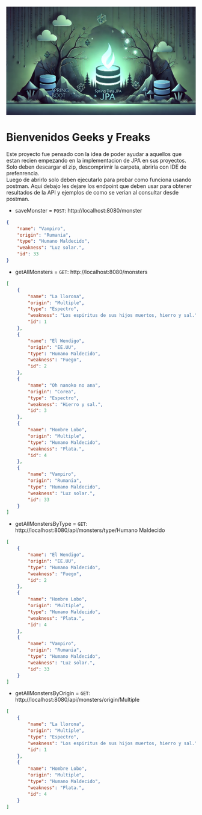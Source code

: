 ![SpringBoot](./src/main/resources/static/springBootAndSpringDataJpa.webp)

# Bienvenidos Geeks y Freaks

Este proyecto fue pensado con la idea de poder ayudar a aquellos que estan recien empezando en la implementacion de JPA en sus proyectos. Solo deben descargar el zip, descomprimir la carpeta, abrirla con IDE de prefenrencia.
<br>Luego de abrirlo solo deben ejecutarlo para probar como funciona usando postman. Aqui debajo les dejare los endpoint que deben usar para obtener resultados de la API y ejemplos de como se verian al consultar desde postman.

- saveMonster = `POST`: http://localhost:8080/monster

````JSON
{
    "name": "Vampiro",
    "origin": "Rumania",
    "type": "Humano Maldecido",
    "weakness": "Luz solar.",
    "id": 33
}
````
- getAllMonsters = `GET`: http://localhost:8080/monsters
````JSON
[
    {
        "name": "La llorona",
        "origin": "Multiple",
        "type": "Espectro",
        "weakness": "Los espiritus de sus hijos muertos, hierro y sal.",
        "id": 1
    },
    {
        "name": "El Wendigo",
        "origin": "EE.UU",
        "type": "Humano Maldecido",
        "weakness": "Fuego",
        "id": 2
    },
    {
        "name": "Oh nanoko no ana",
        "origin": "Corea",
        "type": "Espectro",
        "weakness": "Hierro y sal.",
        "id": 3
    },
    {
        "name": "Hombre Lobo",
        "origin": "Multiple",
        "type": "Humano Maldecido",
        "weakness": "Plata.",
        "id": 4
    },
    {
        "name": "Vampiro",
        "origin": "Rumania",
        "type": "Humano Maldecido",
        "weakness": "Luz solar.",
        "id": 33
    }
]
````
- getAllMonstersByType = `GET`: http://localhost:8080/api/monsters/type/Humano Maldecido
````JSON
[
    {
        "name": "El Wendigo",
        "origin": "EE.UU",
        "type": "Humano Maldecido",
        "weakness": "Fuego",
        "id": 2
    },
    {
        "name": "Hombre Lobo",
        "origin": "Multiple",
        "type": "Humano Maldecido",
        "weakness": "Plata.",
        "id": 4
    },
    {
        "name": "Vampiro",
        "origin": "Rumania",
        "type": "Humano Maldecido",
        "weakness": "Luz solar.",
        "id": 33
    }
]
````
- getAllMonstersByOrigin = `GET`: http://localhost:8080/api/monsters/origin/Multiple
````JSON
[
    {
        "name": "La llorona",
        "origin": "Multiple",
        "type": "Espectro",
        "weakness": "Los espiritus de sus hijos muertos, hierro y sal.",
        "id": 1
    },
    {
        "name": "Hombre Lobo",
        "origin": "Multiple",
        "type": "Humano Maldecido",
        "weakness": "Plata.",
        "id": 4
    }
]
````